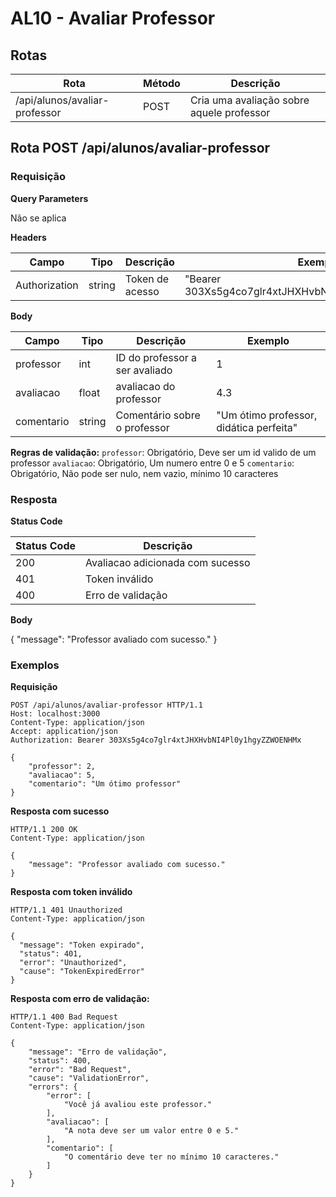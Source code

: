 # AL10 - Avaliar Professor

## Rotas

| Rota                                            | Método | Descrição                                        |
| ----------------------------------------------- | ------ | ------------------------------------------------ |
| /api/alunos/avaliar-professor                   | POST   | Cria uma avaliação sobre aquele professor        |

## Rota POST /api/alunos/avaliar-professor

### Requisição

**Query Parameters**

Não se aplica

**Headers**

| Campo         | Tipo   | Descrição       | Exemplo                                              |
| ------------- | ------ | --------------- | ---------------------------------------------------- |
| Authorization | string | Token de acesso | "Bearer 303Xs5g4co7glr4xtJHXHvbNI4Pl0y1hgyZZWOENHMx" |

**Body**

| Campo            | Tipo   | Descrição                                 | Exemplo                                             |
| ---------------- | ------ | ----------------------------------------- | -----------------------------------                 |
| professor        | int    | ID do professor a ser avaliado            | 1                                                   |
| avaliacao        | float  | avaliacao do professor                    | 4.3                                                 |
| comentario       | string | Comentário sobre o professor              | "Um ótimo professor, didática perfeita"             |

**Regras de validação:**
`professor`: Obrigatório, Deve ser um id valido de um professor
`avaliacao`: Obrigatório, Um numero entre 0 e 5
`comentario`: Obrigatório, Não pode ser nulo, nem vazio, mínimo 10 caracteres

### Resposta

**Status Code**

| Status Code | Descrição                        |
| ----------- | -------------------------------- |
| 200         | Avaliacao adicionada com sucesso |
| 401         | Token inválido                   |
| 400         | Erro de validação                |

**Body**

{
	"message": "Professor avaliado com sucesso."
}

### Exemplos

**Requisição**

```
POST /api/alunos/avaliar-professor HTTP/1.1
Host: localhost:3000
Content-Type: application/json
Accept: application/json
Authorization: Bearer 303Xs5g4co7glr4xtJHXHvbNI4Pl0y1hgyZZWOENHMx

{
	"professor": 2,
	"avaliacao": 5,
	"comentario": "Um ótimo professor"
}
```

**Resposta com sucesso**

```
HTTP/1.1 200 OK
Content-Type: application/json

{
	"message": "Professor avaliado com sucesso."
}
```

**Resposta com token inválido**

```
HTTP/1.1 401 Unauthorized
Content-Type: application/json

{
  "message": "Token expirado",
  "status": 401,
  "error": "Unauthorized",
  "cause": "TokenExpiredError"
}
```

**Resposta com erro de validação:**

```
HTTP/1.1 400 Bad Request
Content-Type: application/json

{
	"message": "Erro de validação",
	"status": 400,
	"error": "Bad Request",
	"cause": "ValidationError",
	"errors": {
		"error": [
			"Você já avaliou este professor."
		],
		"avaliacao": [
			"A nota deve ser um valor entre 0 e 5."
		],
		"comentario": [
			"O comentário deve ter no mínimo 10 caracteres."
		]
	}
}
```